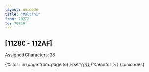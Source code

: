 ```yaml
---
layout: unicode
title: "Multani"
from: 70272
to: 70319
---
```


## 	[11280 - 112AF]

Assigned Characters: 38

{% for i in (page.from..page.to) %}<i>&#{{i}};</i>{% endfor %}
{:.unicodes}
